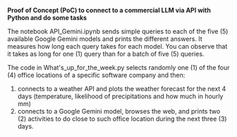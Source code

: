 **Proof of Concept (PoC) to connect to a commercial LLM via API with Python and do some tasks**

The notebook API_Gemini.ipynb sends simple queries to each of the five (5) available Google Gemini models and prints the different answers. 
It measures how long each query takes for each model.
You can observe that it takes as long for one (1) query than for a batch of five (5) queries.

The code in What's_up_for_the_week.py selects randomly one (1) of the four (4) office locations of a specific software company and then:
1. connects to a weather API and plots the weather forecast for the next 4 days (temperature, likelihood of precipitations and how much in hourly mm)
2. connects to a Google Gemini model, browses the web, and prints two (2) activities to do close to such office location during the next three (3) days.